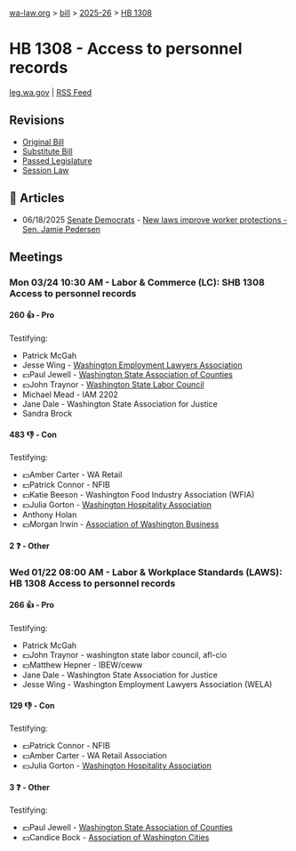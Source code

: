 [wa-law.org](/) > [bill](/bill/) > [2025-26](/bill/2025-26/) > [HB 1308](/bill/2025-26/hb/1308/)

# HB 1308 - Access to personnel records
[leg.wa.gov](https://app.leg.wa.gov/billsummary?BillNumber=1308&Year=2025&Initiative=false) | [RSS Feed](./rss.xml)

## Revisions
* [Original Bill](1/)
* [Substitute Bill](S/)
* [Passed Legislature](S.PL/)
* [Session Law](S.SL/)

## 📰 Articles
* 06/18/2025 [Senate Democrats](/org/senate_democrats/) - [New laws improve worker protections - Sen. Jamie Pedersen](https://senatedemocrats.wa.gov/pedersen/2025/06/18/new-laws-improve-worker-protections/#:~:text=HB%201308)

## Meetings
### Mon 03/24 10:30 AM - Labor & Commerce (LC): SHB 1308 Access to personnel records
#### 260 👍 - Pro
Testifying:
* Patrick McGah
* Jesse Wing - [Washington Employment Lawyers Association](/org/washington_employment_lawyers_association/)
* 💵Paul Jewell - [Washington State Association of Counties](/org/washington_state_association_of_counties/)
* 💵John Traynor - [Washington State Labor Council](/org/washington_state_labor_council/)
* Michael Mead - IAM 2202
* Jane Dale - Washington State Association for Justice
* Sandra Brock

#### 483 👎 - Con
Testifying:
* 💵Amber Carter - WA Retail
* 💵Patrick Connor - NFIB
* 💵Katie Beeson - Washington Food Industry Association (WFIA)
* 💵Julia Gorton - [Washington Hospitality Association](/org/washington_hospitality_association/)
* Anthony Holan
* 💵Morgan Irwin - [Association of Washington Business](/org/association_of_washington_business/)

#### 2 ❓ - Other

### Wed 01/22 08:00 AM - Labor & Workplace Standards (LAWS): HB 1308 Access to personnel records
#### 266 👍 - Pro
Testifying:
* Patrick McGah
* 💵John Traynor - washington state labor council, afl-cio
* 💵Matthew Hepner - IBEW/ceww
* Jane Dale - Washington State Association for Justice
* Jesse Wing - Washington Employment Lawyers Association (WELA)

#### 129 👎 - Con
Testifying:
* 💵Patrick Connor - NFIB
* 💵Amber Carter - WA Retail Association
* 💵Julia Gorton - [Washington Hospitality Association](/org/washington_hospitality_association/)

#### 3 ❓ - Other
Testifying:
* 💵Paul Jewell - [Washington State Association of Counties](/org/washington_state_association_of_counties/)
* 💵Candice Bock - [Association of Washington Cities](/org/association_of_washington_cities/)
